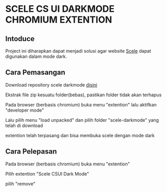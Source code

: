 # SCELE CS UI DARKMODE CHROMIUM EXTENTION

## Intoduce
Project ini diharapkan dapat menjadi solusi agar website [Scele](https://scele.cs.ui.ac.id) dapat digunakan dalam mode dark.

## Cara Pemasangan
Download repository scele darkmode [disini](https://github.com/ariq-syahalam/scele-darkmode/archive/main.zip)

Ekstrak file zip kesuatu folder(bebas), pastikan folder tidak akan terhapus

Pada browser (berbasis chromium) buka menu "extention" lalu aktifkan "developer mode"

Lalu pilih menu "load unpacked" dan pilih folder "scele-darkmode" yang telah di download

extention telah terpasang dan bisa membuka scele dengan mode dark

## Cara Pelepasan

Pada browser (berbasis chromium) buka menu "extention"

Pilih extention "Scele CSUI Dark Mode"

pilih "remove"



